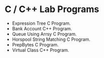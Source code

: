 # C / C++ Lab Programs

- Expression Tree C Program.
- Bank Account C++ Program.
- Queue Using Arrsy C Program. 
- Horspool String Matching C Program.
- PrepBytes C Program.
- Virtual Class C++ Program.
